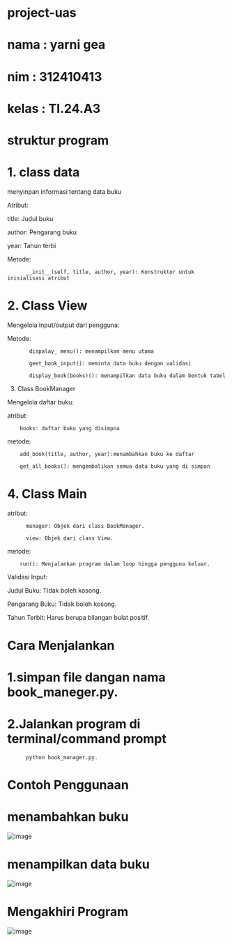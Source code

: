 # project-uas

# nama : yarni gea

# nim : 312410413

# kelas : TI.24.A3

# struktur program

# 1. class data

menyinpan informasi tentang data buku

Atribut:

title: Judul buku

author: Pengarang buku

year: Tahun terbi

Metode:

          __init__(self, title, author, year): Konstruktor untuk inisialisasi atribut
          
# 2. Class View
   
Mengelola input/output dari pengguna:

Metode:

           dispalay_ menu(): menampilkan menu utama 

           geet_book_input(): meminta data buku dengan validasi

           display_book(books)(): menampilkan data buku dalam bentuk tabel
           
3. Class BookManager
   
Mengelola daftar buku:

atribut:

        books: daftar buku yang disimpna 
        
metode:

        add_book(title, author, year):menambahkan buku ke daftar 

        get_all_books(): mengembalikan semua data buku yang di simpan 
        
# 4. Class Main

atribut:

          manager: Objek dari class BookManager.

          view: Objek dari class View.
          
metode:

        run(): Menjalankan program dalam loop hingga pengguna keluar.
        
Validasi Input:

Judul Buku: Tidak boleh kosong.

Pengarang Buku: Tidak boleh kosong.

Tahun Terbit: Harus berupa bilangan bulat positif.

# Cara Menjalankan

# 1.simpan file dangan nama book_maneger.py.

# 2.Jalankan program di terminal/command prompt

          python book_manager.py.
          
# Contoh Penggunaan

# menambahkan buku


![image](https://github.com/user-attachments/assets/2fd24222-1d86-4921-a15a-e05fd6ee9aa0)

# menampilkan data buku

![image](https://github.com/user-attachments/assets/1c8bed64-f685-4f07-a2fc-9b14bc936cb9) 

# Mengakhiri Program

![image](https://github.com/user-attachments/assets/95dd7fab-ab0a-46a2-bb56-5730148e92f6)



